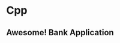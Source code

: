# Cpp
Awesome! Bank Application
----------------------------------------------------------------------------------------------------------------------------------------
